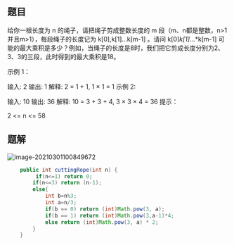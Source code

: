 ## 题目

给你一根长度为 n 的绳子，请把绳子剪成整数长度的 m 段（m、n都是整数，n>1并且m>1），每段绳子的长度记为 k[0],k[1]...k[m-1] 。请问 k[0]*k[1]*...*k[m-1] 可能的最大乘积是多少？例如，当绳子的长度是8时，我们把它剪成长度分别为2、3、3的三段，此时得到的最大乘积是18。

示例 1：

输入: 2
输出: 1
解释: 2 = 1 + 1, 1 × 1 = 1
示例 2:

输入: 10
输出: 36
解释: 10 = 3 + 3 + 4, 3 × 3 × 4 = 36
提示：

2 <= n <= 58

## 题解

![image-20210301100849672](\picture\image-20210301100849672.png)

```java
    public int cuttingRope(int n) {
         if(n<=1) return 0;
        if(n<=3) return (n-1);
        else{
            int b=n%3;
            int a=n/3;
            if(b == 0) return (int)Math.pow(3, a);
            if(b == 1) return (int)Math.pow(3,a-1)*4;
            else return (int)Math.pow(3, a) * 2; 
        }
    }
```

